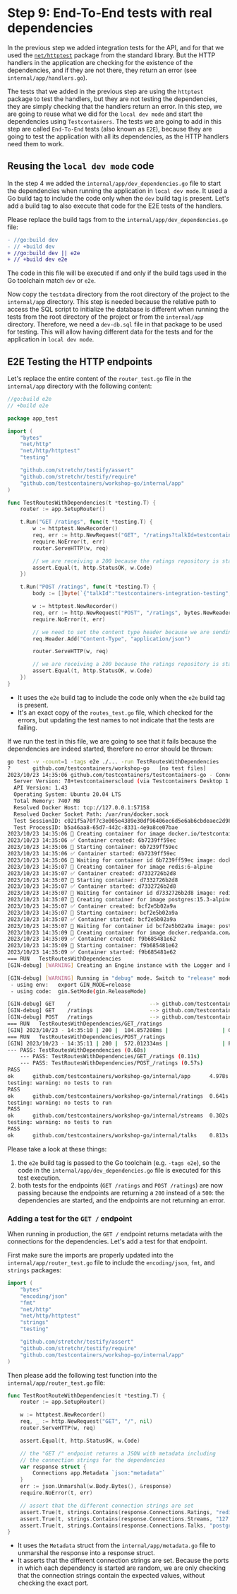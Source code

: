 # Step 9: End-To-End tests with real dependencies

In the previous step we added integration tests for the API, and for that we used the [`net/httptest`](https://pkg.go.dev/net/http/httptest) package from the standard library. But the HTTP handlers in the application are checking for the existence of the dependencies, and if they are not there, they return an error (see `internal/app/handlers.go`).

The tests that we added in the previous step are using the `httptest` package to test the handlers, but they are not testing the dependencies, they are simply checking that the handlers return an error. In this step, we are going to reuse what we did for the `local dev mode` and start the dependencies using `Testcontainers`. The tests we are going to add in this step are called `End-To-End` tests (also known as `E2E`), because they are going to test the application with all its dependencies, as the HTTP handlers need them to work.

## Reusing the `local dev mode` code

In the step 4 we added the `internal/app/dev_dependencies.go` file to start the dependencies when running the application in `local dev mode`. It used a Go build tag to include the code only when the `dev` build tag is present. Let's add a build tag to also execute that code for the E2E tests of the handlers.

Please replace the build tags from to the `internal/app/dev_dependencies.go` file:

```diff
- //go:build dev
- // +build dev
+ //go:build dev || e2e
+ // +build dev e2e
```

The code in this file will be executed if and only if the build tags used in the Go toolchain match `dev` or `e2e`.

Now copy the `testdata` directory from the root directory of the project to the `internal/app` directory. This step is needed because the relative path to access the SQL script to initialize the database is different when running the tests from the root directory of the project or from the `internal/app` directory. Therefore, we need a `dev-db.sql` file in that package to be used for testing. This will allow having different data for the tests and for the application in `local dev mode`.

## E2E Testing the HTTP endpoints

Let's replace the entire content of the `router_test.go` file in the `internal/app` directory with the following content:

```go
//go:build e2e
// +build e2e

package app_test

import (
	"bytes"
	"net/http"
	"net/http/httptest"
	"testing"

	"github.com/stretchr/testify/assert"
	"github.com/stretchr/testify/require"
	"github.com/testcontainers/workshop-go/internal/app"
)

func TestRoutesWithDependencies(t *testing.T) {
	router := app.SetupRouter()

	t.Run("GET /ratings", func(t *testing.T) {
		w := httptest.NewRecorder()
		req, err := http.NewRequest("GET", "/ratings?talkId=testcontainers-integration-testing", nil)
		require.NoError(t, err)
		router.ServeHTTP(w, req)

		// we are receiving a 200 because the ratings repository is started
		assert.Equal(t, http.StatusOK, w.Code)
	})

	t.Run("POST /ratings", func(t *testing.T) {
		body := []byte(`{"talkId":"testcontainers-integration-testing","value":5}`)

		w := httptest.NewRecorder()
		req, err := http.NewRequest("POST", "/ratings", bytes.NewReader(body))
		require.NoError(t, err)

        // we need to set the content type header because we are sending a body
		req.Header.Add("Content-Type", "application/json")

        router.ServeHTTP(w, req)

		// we are receiving a 200 because the ratings repository is started
		assert.Equal(t, http.StatusOK, w.Code)
	})
}

```

- It uses the `e2e` build tag to include the code only when the `e2e` build tag is present.
- It's an exact copy of the `routes_test.go` file, which checked for the errors, but updating the test names to not indicate that the tests are failing.

If we run the test in this file, we are going to see that it fails because the dependencies are indeed started, therefore no error should be thrown:

```bash
go test -v -count=1 -tags e2e ./... -run TestRoutesWithDependencies
?       github.com/testcontainers/workshop-go   [no test files]
2023/10/23 14:35:06 github.com/testcontainers/testcontainers-go - Connected to docker: 
  Server Version: 78+testcontainerscloud (via Testcontainers Desktop 1.4.18)
  API Version: 1.43
  Operating System: Ubuntu 20.04 LTS
  Total Memory: 7407 MB
  Resolved Docker Host: tcp://127.0.0.1:57158
  Resolved Docker Socket Path: /var/run/docker.sock
  Test SessionID: c021f5a70f7c3e005e4389e30df96406ec6d5e6ab6cbdeaec2d9806b543acb00
  Test ProcessID: b5a46aa8-65d7-442c-8331-4e9a8ce07bae
2023/10/23 14:35:06 🐳 Creating container for image docker.io/testcontainers/ryuk:0.5.1
2023/10/23 14:35:06 ✅ Container created: 6b7239ff59ec
2023/10/23 14:35:06 🐳 Starting container: 6b7239ff59ec
2023/10/23 14:35:06 ✅ Container started: 6b7239ff59ec
2023/10/23 14:35:06 🚧 Waiting for container id 6b7239ff59ec image: docker.io/testcontainers/ryuk:0.5.1. Waiting for: &{Port:8080/tcp timeout:<nil> PollInterval:100ms}
2023/10/23 14:35:07 🐳 Creating container for image redis:6-alpine
2023/10/23 14:35:07 ✅ Container created: d7332726b2d8
2023/10/23 14:35:07 🐳 Starting container: d7332726b2d8
2023/10/23 14:35:07 ✅ Container started: d7332726b2d8
2023/10/23 14:35:07 🚧 Waiting for container id d7332726b2d8 image: redis:6-alpine. Waiting for: &{timeout:<nil> Log:* Ready to accept connections IsRegexp:false Occurrence:1 PollInterval:100ms}
2023/10/23 14:35:07 🐳 Creating container for image postgres:15.3-alpine
2023/10/23 14:35:07 ✅ Container created: bcf2e5b02a9a
2023/10/23 14:35:07 🐳 Starting container: bcf2e5b02a9a
2023/10/23 14:35:07 ✅ Container started: bcf2e5b02a9a
2023/10/23 14:35:07 🚧 Waiting for container id bcf2e5b02a9a image: postgres:15.3-alpine. Waiting for: &{timeout:<nil> deadline:0x14000177218 Strategies:[0x140004f4d50]}
2023/10/23 14:35:09 🐳 Creating container for image docker.redpanda.com/redpandadata/redpanda:v23.1.7
2023/10/23 14:35:09 ✅ Container created: f9b685481e62
2023/10/23 14:35:09 🐳 Starting container: f9b685481e62
2023/10/23 14:35:09 ✅ Container started: f9b685481e62
=== RUN   TestRoutesWithDependencies
[GIN-debug] [WARNING] Creating an Engine instance with the Logger and Recovery middleware already attached.

[GIN-debug] [WARNING] Running in "debug" mode. Switch to "release" mode in production.
 - using env:   export GIN_MODE=release
 - using code:  gin.SetMode(gin.ReleaseMode)

[GIN-debug] GET    /                         --> github.com/testcontainers/workshop-go/internal/app.Root (3 handlers)
[GIN-debug] GET    /ratings                  --> github.com/testcontainers/workshop-go/internal/app.Ratings (3 handlers)
[GIN-debug] POST   /ratings                  --> github.com/testcontainers/workshop-go/internal/app.AddRating (3 handlers)
=== RUN   TestRoutesWithDependencies/GET_/ratings
[GIN] 2023/10/23 - 14:35:10 | 200 |  104.857208ms |                 | GET      "/ratings?talkId=testcontainers-integration-testing"
=== RUN   TestRoutesWithDependencies/POST_/ratings
[GIN] 2023/10/23 - 14:35:11 | 200 |  572.012334ms |                 | POST     "/ratings"
--- PASS: TestRoutesWithDependencies (0.68s)
    --- PASS: TestRoutesWithDependencies/GET_/ratings (0.11s)
    --- PASS: TestRoutesWithDependencies/POST_/ratings (0.57s)
PASS
ok      github.com/testcontainers/workshop-go/internal/app      4.978s
testing: warning: no tests to run
PASS
ok      github.com/testcontainers/workshop-go/internal/ratings  0.641s [no tests to run]
testing: warning: no tests to run
PASS
ok      github.com/testcontainers/workshop-go/internal/streams  0.302s [no tests to run]
testing: warning: no tests to run
PASS
ok      github.com/testcontainers/workshop-go/internal/talks    0.813s [no tests to run]
```

Please take a look at these things:

1. the `e2e` build tag is passed to the Go toolchain (e.g. `-tags e2e`), so the code in the `internal/app/dev_dependencies.go` file is executed for this test execution.
2. both tests for the endpoints (`GET /ratings` and `POST /ratings`) are now passing because the endpoints are returning a `200` instead of a `500`: the dependencies are started, and the endpoints are not returning an error.

### Adding a test for the `GET /` endpoint

When running in production, the `GET /` endpoint returns metadata with the connections for the dependencies. Let's add a test for that endpoint.

First make sure the imports are properly updated into the `internal/app/router_test.go` file to include the `encoding/json`, `fmt`, and `strings` packages:

```go
import (
	"bytes"
	"encoding/json"
	"fmt"
	"net/http"
	"net/http/httptest"
	"strings"
	"testing"

	"github.com/stretchr/testify/assert"
	"github.com/stretchr/testify/require"
	"github.com/testcontainers/workshop-go/internal/app"
)
```

Then please add the following test function into the `internal/app/router_test.go` file:

```go
func TestRootRouteWithDependencies(t *testing.T) {
	router := app.SetupRouter()

	w := httptest.NewRecorder()
	req, _ := http.NewRequest("GET", "/", nil)
	router.ServeHTTP(w, req)

	assert.Equal(t, http.StatusOK, w.Code)

	// the "GET /" endpoint returns a JSON with metadata including
	// the connection strings for the dependencies
	var response struct {
		Connections app.Metadata `json:"metadata"`
	}
	err := json.Unmarshal(w.Body.Bytes(), &response)
	require.NoError(t, err)

	// assert that the different connection strings are set
	assert.True(t, strings.Contains(response.Connections.Ratings, "redis://127.0.0.1:"), fmt.Sprintf("expected %s to be a Redis URL", response.Connections.Ratings))
	assert.True(t, strings.Contains(response.Connections.Streams, "127.0.0.1:"), fmt.Sprintf("expected %s to be Redpanda URL", response.Connections.Streams))
	assert.True(t, strings.Contains(response.Connections.Talks, "postgres://postgres:postgres@127.0.0.1:"), fmt.Sprintf("expected %s to be a Postgres URL", response.Connections.Talks))
}
```

- It uses the `Metadata` struct from the `internal/app/metadata.go` file to unmarshal the response into a response struct.
- It asserts that the different connection strings are set. Because the ports in which each dependency is started are random, we are only checking that the connection strings contain the expected values, without checking the exact port.
